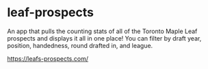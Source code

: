 # leaf-prospects

An app that pulls the counting stats of all of the Toronto Maple Leaf prospects and displays it all in one place!  You can filter by draft year, position, handedness, round drafted in, and league.

https://leafs-prospects.com/